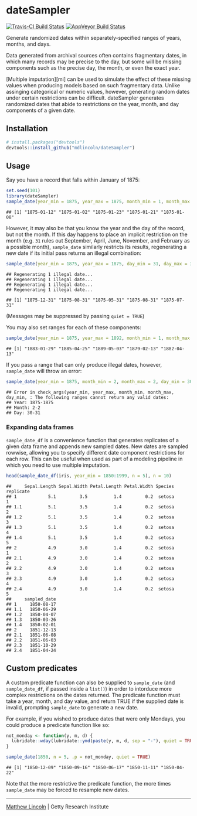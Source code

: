 
dateSampler
===========

[![Travis-CI Build Status](https://travis-ci.org/mdlincoln/dateSampler.svg?branch=master)](https://travis-ci.org/mdlincoln/dateSampler) [![AppVeyor Build Status](https://ci.appveyor.com/api/projects/status/github/mdlincoln/dateSampler?branch=master&svg=true)](https://ci.appveyor.com/project/mdlincoln/dateSampler)

Generate randomized dates within separately-specified ranges of years, months, and days.

Data generated from archival sources often contains fragmentary dates, in which many records may be precise to the day, but some will be missing components such as the precise day, the month, or even the exact year.

\[Multiple imputation\]\[mi\] can be used to simulate the effect of these missing values when producing models based on such fragmentary data. Unlike assinging categorical or numeric values, however, generating random dates under certain restrictions can be difficult. dateSampler generates randomized dates that abide to restrictions on the year, month, and day components of a given date.

Installation
------------

``` r
# install.packages("devtools")
devtools::install_github("mdlincoln/dateSampler")
```

Usage
-----

Say you have a record that falls within January of 1875:

``` r
set.seed(101)
library(dateSampler)
sample_date(year_min = 1875, year_max = 1875, month_min = 1, month_max = 1, n = 5)
```

    ## [1] "1875-01-12" "1875-01-02" "1875-01-23" "1875-01-21" "1875-01-08"

However, it may also be that you know the year and the day of the record, but not the month. If this day happens to place an implicit restriction on the month (e.g. `31` rules out September, April, June, November, and February as a possible month), `sample_date` similarly restricts its results, regenerating a new date if its initial pass returns an illegal combination:

``` r
sample_date(year_min = 1875, year_max = 1875, day_min = 31, day_max = 31, n = 5)
```

    ## Regenerating 1 illegal date...
    ## Regenerating 1 illegal date...
    ## Regenerating 1 illegal date...
    ## Regenerating 1 illegal date...

    ## [1] "1875-12-31" "1875-08-31" "1875-05-31" "1875-08-31" "1875-07-31"

(Messages may be suppressed by passing `quiet = TRUE`)

You may also set ranges for each of these components:

``` r
sample_date(year_min = 1875, year_max = 1892, month_min = 1, month_max = 5, n = 5)
```

    ## [1] "1883-01-29" "1885-04-25" "1889-05-03" "1879-02-13" "1882-04-13"

If you pass a range that can only produce illegal dates, however, `sample_date` will throw an error:

``` r
sample_date(year_min = 1875, month_min = 2, month_max = 2, day_min = 30, n = 5)
```

    ## Error in check_args(year_min, year_max, month_min, month_max, day_min, : The following ranges cannot return any valid dates:
    ## Year: 1875-1875
    ## Month: 2-2
    ## Day: 30-31

### Expanding data frames

`sample_date_df` is a convenience function that generates replicates of a given data frame and appends new sampled dates. New dates are sampled rowwise, allowing you to specify different date component restrictions for each row. This can be useful when used as part of a modeling pipeline in which you need to use multiple imputation.

``` r
head(sample_date_df(iris, year_min = 1850:1999, n = 5), n = 10)
```

    ##     Sepal.Length Sepal.Width Petal.Length Petal.Width Species replicate
    ## 1            5.1         3.5          1.4         0.2  setosa         1
    ## 1.1          5.1         3.5          1.4         0.2  setosa         2
    ## 1.2          5.1         3.5          1.4         0.2  setosa         3
    ## 1.3          5.1         3.5          1.4         0.2  setosa         4
    ## 1.4          5.1         3.5          1.4         0.2  setosa         5
    ## 2            4.9         3.0          1.4         0.2  setosa         1
    ## 2.1          4.9         3.0          1.4         0.2  setosa         2
    ## 2.2          4.9         3.0          1.4         0.2  setosa         3
    ## 2.3          4.9         3.0          1.4         0.2  setosa         4
    ## 2.4          4.9         3.0          1.4         0.2  setosa         5
    ##     sampled_date
    ## 1     1850-08-17
    ## 1.1   1850-06-29
    ## 1.2   1850-04-07
    ## 1.3   1850-03-26
    ## 1.4   1850-02-01
    ## 2     1851-12-13
    ## 2.1   1851-06-08
    ## 2.2   1851-06-03
    ## 2.3   1851-10-29
    ## 2.4   1851-04-24

Custom predicates
-----------------

A custom predicate function can also be supplied to `sample_date` (and `sample_date_df`, if passed inside a `list()`) in order to intorduce more complex restrictions on the dates returned. The predicate function must take a year, month, and day value, and return TRUE if the supplied date is invalid, prompting `sample_date` to generate a new date.

For example, if you wished to produce dates that were only Mondays, you could produce a predicate function like so:

``` r
not_monday <- function(y, m, d) {
  lubridate::wday(lubridate::ymd(paste(y, m, d, sep = "-"), quiet = TRUE)) != 2
}

sample_date(1850, n = 5, .p = not_monday, quiet = TRUE)
```

    ## [1] "1850-12-09" "1850-09-16" "1850-06-17" "1850-11-11" "1850-04-22"

Note that the more restrictive the predicate function, the more times `sample_date` may be forced to resample new dates.

------------------------------------------------------------------------

[Matthew Lincoln](http://matthewlincoln.net) | Getty Research Institute
